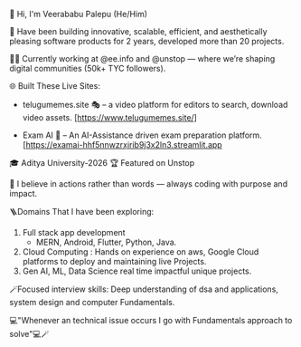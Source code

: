 👋 Hi, I'm Veerababu Palepu (He/Him)

🚀 Have been building innovative, scalable, efficient, and aesthetically pleasing software products for 2 years, developed more than 20 projects.

👨‍💻 Currently working at @ee.info and @unstop — where we’re shaping digital communities (50k+ TYC followers).

🌐 Built These Live Sites:

   - telugumemes.site 🎭 – a video platform for editors to search, download video assets. [https://www.telugumemes.site/]

   - Exam AI 🧠 – An AI-Assistance driven exam preparation platform.                      [https://examai-hhf5nnwzrxjrib9j3x2ln3.streamlit.app


🎓 Aditya University-2026
🏆 Featured on Unstop

🧠 I believe in actions rather than words — always coding with purpose and impact.



🪜Domains That I have been exploring:
1. Full stack app development
   - MERN, Android, Flutter, Python, Java.
2. Cloud Computing :
   Hands on experience on aws, Google Cloud platforms to deploy and maintaining live Projects.
3. Gen AI, ML, Data Science real time impactful unique projects.

🪄Focused interview skills:
 Deep understanding of dsa and applications, system design and computer Fundamentals.

💻"Whenever an technical issue occurs I go with Fundamentals approach to solve"💻🪄
